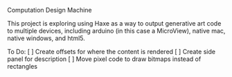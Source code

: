 Computation Design Machine

This project is exploring using Haxe as a way to output generative art code to multiple devices, including arduino (in this case a MicroView), native mac, native windows, and html5.

To Do:
[ ] Create offsets for where the content is rendered
[ ] Create side panel for description
[ ] Move pixel code to draw bitmaps instead of rectangles


